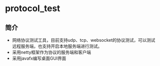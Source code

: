 # protocol_test
## 简介
* 网络协议测试工具，目前支持udp、tcp、websocket的协议测试，可以测试远程服务端，也支持开启本地服务端进行测试。
* 采用netty框架作为协议的服务端和客户端
* 采用javafx编写桌面GUI界面

